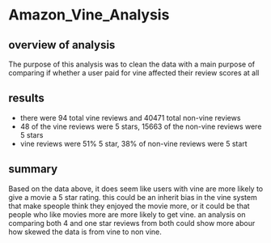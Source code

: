 # Amazon_Vine_Analysis

## overview of analysis
The purpose of this analysis was to clean the data with a main purpose of comparing if whether a user paid for vine affected their review scores at all

## results
* there were 94 total vine reviews and 40471 total non-vine reviews
* 48 of the vine reviews were 5 stars, 15663 of the non-vine reviews were 5 stars
* vine reviews were 51% 5 star, 38% of non-vine reviews were 5 start

## summary
Based on the data above, it does seem like users with vine are more likely to give a movie a 5 star rating. this could be an inherit bias in the vine system that make speople think they enjoyed the movie more, or it could be that people who like movies more are more likely to get vine. an analysis on comparing both 4 and one star reviews from both could show more abour how skewed the data is from vine to non vine.
